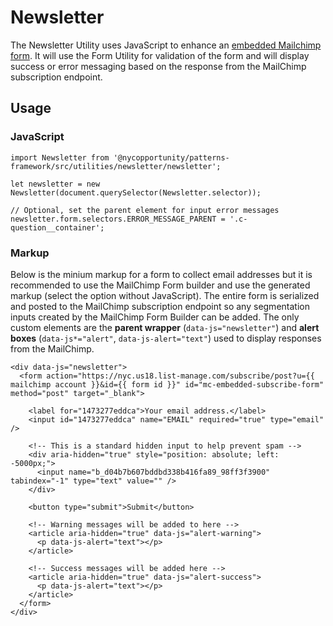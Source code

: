 # Newsletter

The Newsletter Utility uses JavaScript to enhance an [embedded Mailchimp form](https://mailchimp.com/help/add-a-signup-form-to-your-website/#Generate_embedded_form_code). It will use the Form Utility for validation of the form and will display success or error messaging based on the response from the MailChimp subscription endpoint.

## Usage

### JavaScript

    import Newsletter from '@nycopportunity/patterns-framework/src/utilities/newsletter/newsletter';

    let newsletter = new Newsletter(document.querySelector(Newsletter.selector));

    // Optional, set the parent element for input error messages
    newsletter.form.selectors.ERROR_MESSAGE_PARENT = '.c-question__container';

### Markup

Below is the minium markup for a form to collect email addresses but it is recommended to use the MailChimp Form builder and use the generated markup (select the option without JavaScript). The entire form is serialized and posted to the MailChimp subscription endpoint so any segmentation inputs created by the MailChimp Form Builder can be added. The only custom elements are the **parent wrapper** (`data-js="newsletter"`) and **alert boxes** (`data-js*="alert"`, `data-js-alert="text"`) used to display responses from the MailChimp.

    <div data-js="newsletter">
      <form action="https://nyc.us18.list-manage.com/subscribe/post?u={{ mailchimp account }}&id={{ form id }}" id="mc-embedded-subscribe-form" method="post" target="_blank">

        <label for="1473277eddca">Your email address.</label>
        <input id="1473277eddca" name="EMAIL" required="true" type="email" />

        <!-- This is a standard hidden input to help prevent spam -->
        <div aria-hidden="true" style="position: absolute; left: -5000px;">
          <input name="b_d04b7b607bddbd338b416fa89_98ff3f3900" tabindex="-1" type="text" value="" />
        </div>

        <button type="submit">Submit</button>

        <!-- Warning messages will be added to here -->
        <article aria-hidden="true" data-js="alert-warning">
          <p data-js-alert="text"></p>
        </article>

        <!-- Success messages will be added here -->
        <article aria-hidden="true" data-js="alert-success">
          <p data-js-alert="text"></p>
        </article>
      </form>
    </div>
